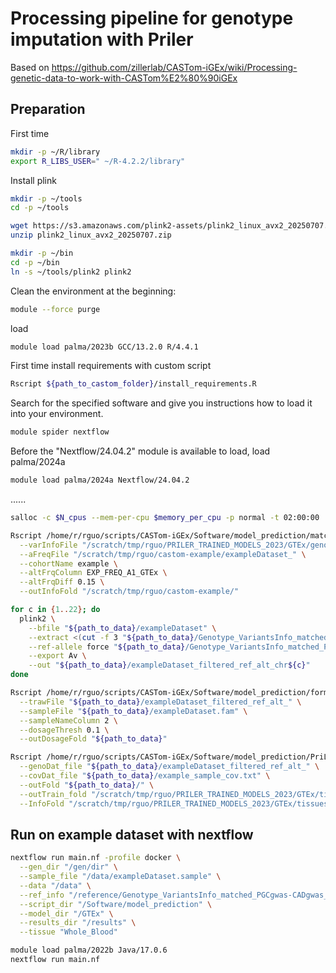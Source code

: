 # Processing pipeline for genotype imputation with Priler
Based on https://github.com/zillerlab/CASTom-iGEx/wiki/Processing-genetic-data-to-work-with-CASTom%E2%80%90iGEx

## Preparation
First time
```bash
mkdir -p ~/R/library
export R_LIBS_USER=" ~/R-4.2.2/library"
```

Install plink
```bash
mkdir -p ~/tools
cd -p ~/tools
```

```bash
wget https://s3.amazonaws.com/plink2-assets/plink2_linux_avx2_20250707.zip
unzip plink2_linux_avx2_20250707.zip
```
```bash
mkdir -p ~/bin
cd -p ~/bin
ln -s ~/tools/plink2 plink2
```

Clean the environment at the beginning:
```bash
module --force purge
```

load
```bash
module load palma/2023b GCC/13.2.0 R/4.4.1
```

First time install requirements with custom script
```bash
Rscript ${path_to_castom_folder}/install_requirements.R 
```



Search for the specified software and give you instructions how to load it into your environment.
```bash
module spider nextflow
```

Before the "Nextflow/24.04.2" module is available to load, load palma/2024a
```bash
module load palma/2024a Nextflow/24.04.2
```

......


```bash
salloc -c $N_cpus --mem-per-cpu $memory_per_cpu -p normal -t 02:00:00
```




```bash
Rscript /home/r/rguo/scripts/CASTom-iGEx/Software/model_prediction/matchGenotypeModel.R \
  --varInfoFile "/scratch/tmp/rguo/PRILER_TRAINED_MODELS_2023/GTEx/genotype_info/Genotype_VariantsInfo_matched_PGCgwas-CADgwas_" \
  --aFreqFile "/scratch/tmp/rguo/castom-example/exampleDataset_" \
  --cohortName example \
  --altFrqColumn EXP_FREQ_A1_GTEx \
  --altFrqDiff 0.15 \
  --outInfoFold "/scratch/tmp/rguo/castom-example/"
```

```bash
for c in {1..22}; do 
  plink2 \
    --bfile "${path_to_data}/exampleDataset" \
    --extract <(cut -f 3 "${path_to_data}/Genotype_VariantsInfo_matched_PGCgwas-CADgwas_example_chr${c}.txt") \
    --ref-allele force "${path_to_data}/Genotype_VariantsInfo_matched_PGCgwas-CADgwas_example_chr${c}.txt" 6 3 \
    --export Av \
    --out "${path_to_data}/exampleDataset_filtered_ref_alt_chr${c}"
done
```



```bash
Rscript /home/r/rguo/scripts/CASTom-iGEx/Software/model_prediction/formatGenotypeDosage.R \
  --trawFile "${path_to_data}/exampleDataset_filtered_ref_alt_" \
  --sampleFile "${path_to_data}/exampleDataset.fam" \
  --sampleNameColumn 2 \
  --dosageThresh 0.1 \
  --outDosageFold "${path_to_data}"
```


```bash
Rscript /home/r/rguo/scripts/CASTom-iGEx/Software/model_prediction/PriLer_predictGeneExp_run.R \
  --genoDat_file "${path_to_data}/exampleDataset_filtered_ref_alt_" \
  --covDat_file "${path_to_data}/example_sample_cov.txt" \
  --outFold "${path_to_data}/" \
  --outTrain_fold "/scratch/tmp/rguo/PRILER_TRAINED_MODELS_2023/GTEx/tissues/Whole_Blood/" \
  --InfoFold "/scratch/tmp/rguo/PRILER_TRAINED_MODELS_2023/GTEx/tissues/Whole_Blood/"
```


## Run on example dataset with nextflow
```bash
nextflow run main.nf -profile docker \
  --gen_dir "/gen/dir" \
  --sample_file "/data/exampleDataset.sample" \
  --data "/data" \
  --ref_info "/reference/Genotype_VariantsInfo_matched_PGCgwas-CADgwas_" \
  --script_dir "/Software/model_prediction" \
  --model_dir "/GTEx" \
  --results_dir "/results" \
  --tissue "Whole_Blood"
```
```bash
module load palma/2022b Java/17.0.6
nextflow run main.nf
```

